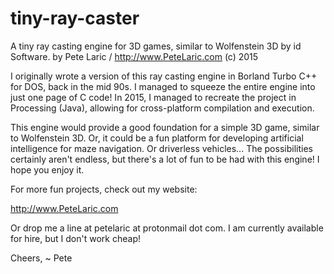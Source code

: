 # tiny-ray-caster
A tiny ray casting engine for 3D games, similar to Wolfenstein 3D by id Software.
by Pete Laric / http://www.PeteLaric.com
(c) 2015

I originally wrote a version of this ray casting engine in Borland Turbo C++ for DOS, back in the mid 90s.  I managed to squeeze the entire engine into just one page of C code!  In 2015, I managed to recreate the project in Processing (Java), allowing for cross-platform compilation and execution.

This engine would provide a good foundation for a simple 3D game, similar to Wolfenstein 3D.  Or, it could be a fun platform for developing artificial intelligence for maze navigation.  Or driverless vehicles...  The possibilities certainly aren't endless, but there's a lot of fun to be had with this engine!  I hope you enjoy it.

For more fun projects, check out my website:

http://www.PeteLaric.com

Or drop me a line at petelaric at protonmail dot com.  I am currently available for hire, but I don't work cheap!

Cheers,
~ Pete

